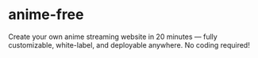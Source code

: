 # anime-free
Create your own anime streaming website in 20 minutes — fully customizable, white-label, and deployable anywhere. No coding required!
